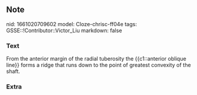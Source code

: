 ## Note
nid: 1661020709602
model: Cloze-chrisc-ff04e
tags: GSSE::!Contributor::Victor_Liu
markdown: false

### Text
<div>
  From the anterior margin of the radial tuberosity the
  {{c1::anterior oblique line}} forms a ridge that runs down to the
  point of greatest convexity of the shaft.
</div>

### Extra


